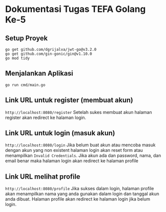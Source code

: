 # Dokumentasi Tugas TEFA Golang Ke-5

## Setup Proyek
```
go get github.com/dgrijalva/jwt-go@v3.2.0
go get github.com/gin-gonic/gin@v1.10.0
go mod tidy
```

## Menjalankan Aplikasi
```
go run cmd/main.go
```

## Link URL untuk register (membuat akun)
`http://localhost:8080/register`
Setelah sukes membuat akun halaman register akan redirect ke halaman login.

## Link URL untuk login (masuk akun)
`http://localhost:8080/login`
Jika belum buat akun atau mencoba masuk dengan akun yang non existent halaman login akan reset form atau menampilkan `Invalid Credentials`.
Jika akun ada dan password, nama, dan email benar maka halaman login akan redirect ke halaman profile

## Link URL melihat profile
`http://localhost:8080/profile`
Jika sukses dalam login, halaman profile akan menampilkan nama yang anda gunakan dalam login dan tanggal akun anda dibuat.
Halaman profile akan redirect ke halaman login jika belum login.
